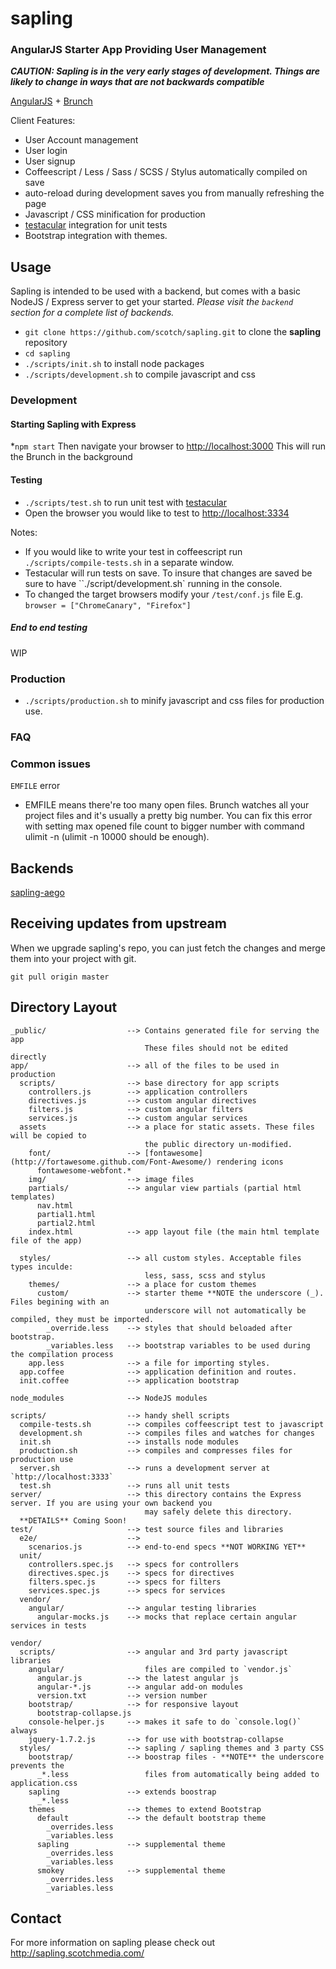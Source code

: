 # sapling
### AngularJS Starter App Providing User Management

***CAUTION: Sapling is in the very early stages of development. Things are likely
to change in ways that are not backwards compatible***

[AngularJS](http://angularjs.org) + [Brunch](http://brunch.io)

Client Features:
* User Account management
* User login
* User signup
* Coffeescript / Less / Sass / SCSS / Stylus automatically compiled on save
* auto-reload during development saves you from manually refreshing the page
* Javascript / CSS minification for production
* [testacular](https://github.com/vojtajina/testacular) integration for unit tests
* Bootstrap integration with themes.

## Usage

Sapling is intended to be used with a backend, but comes with a basic NodeJS / Express server to get your started.
*Please visit the `backend` section for a complete list of backends.*

* `git clone https://github.com/scotch/sapling.git` to clone the **sapling** repository
* `cd sapling`
* `./scripts/init.sh` to install node packages
* `./scripts/development.sh` to compile javascript and css

### Development

#### Starting Sapling with Express

*`npm start`
Then navigate your browser to [http://localhost:3000](http://localhost:3000)
This will run the Brunch in the background

#### Testing

* `./scripts/test.sh` to run unit test with [testacular](https://github.com/vojtajina/testacular)
* Open the browser you would like to test to [http://localhost:3334](http://localhost:3334)

Notes:

- If you would like to write your test in coffeescript run `./scripts/compile-tests.sh` in a separate window.
- Testacular will run tests on save. To insure that changes are saved be sure to have ``./script/development.sh` running in the console.
- To changed the target browsers modify your `/test/conf.js` file E.g. `browser = ["ChromeCanary", "Firefox"]`

##### End to end testing

WIP

### Production

* `./scripts/production.sh` to minify javascript and css files for production use.

### FAQ

### Common issues

`EMFILE` error
- EMFILE means there're too many open files. Brunch watches all your project files and it's usually a pretty big number. You can fix this error with setting max opened file count to bigger number with command ulimit -n <number> (ulimit -n 10000 should be enough).

## Backends

[sapling-aego](https://github.com/scotch/sapling-aego)

## Receiving updates from upstream

When we upgrade sapling's repo, you can just fetch the changes and merge them into your project with git.

`git pull origin master`

## Directory Layout

    _public/                  --> Contains generated file for serving the app
                                  These files should not be edited directly
    app/                      --> all of the files to be used in production
      scripts/                --> base directory for app scripts
        controllers.js        --> application controllers
        directives.js         --> custom angular directives
        filters.js            --> custom angular filters
        services.js           --> custom angular services
      assets                  --> a place for static assets. These files will be copied to
                                  the public directory un-modified.
        font/                 --> [fontawesome](http://fortawesome.github.com/Font-Awesome/) rendering icons
          fontawesome-webfont.*
        img/                  --> image files
        partials/             --> angular view partials (partial html templates)
          nav.html
          partial1.html
          partial2.html
        index.html            --> app layout file (the main html template file of the app)

      styles/                 --> all custom styles. Acceptable files types inculde:
                                  less, sass, scss and stylus
        themes/               --> a place for custom themes
          custom/             --> starter theme **NOTE the underscore (_). Files begining with an
                                  underscore will not automatically be compiled, they must be imported.
            _override.less    --> styles that should beloaded after bootstrap.
            _variables.less   --> bootstrap variables to be used during the compilation process
        app.less              --> a file for importing styles.
      app.coffee              --> application definition and routes.
      init.coffee             --> application bootstrap

    node_modules              --> NodeJS modules

    scripts/                  --> handy shell scripts
      compile-tests.sh        --> compiles coffeescript test to javascript
      development.sh          --> compiles files and watches for changes
      init.sh                 --> installs node modules
      production.sh           --> compiles and compresses files for production use
      server.sh               --> runs a development server at `http://localhost:3333`
      test.sh                 --> runs all unit tests
    server/                   --> this directory contains the Express server. If you are using your own backend you
                                  may safely delete this directory.
      **DETAILS** Coming Soon!
    test/                     --> test source files and libraries
      e2e/                    -->
        scenarios.js          --> end-to-end specs **NOT WORKING YET**
      unit/
        controllers.spec.js   --> specs for controllers
        directives.spec.js    --> specs for directives
        filters.spec.js       --> specs for filters
        services.spec.js      --> specs for services
      vendor/
        angular/              --> angular testing libraries
          angular-mocks.js    --> mocks that replace certain angular services in tests

    vendor/
      scripts/                --> angular and 3rd party javascript libraries
        angular/                  files are compiled to `vendor.js`
          angular.js          --> the latest angular js
          angular-*.js        --> angular add-on modules
          version.txt         --> version number
        bootstrap/            --> for responsive layout
          bootstrap-collapse.js
        console-helper.js     --> makes it safe to do `console.log()` always
        jquery-1.7.2.js       --> for use with bootstrap-collapse
      styles/                 --> sapling / sapling themes and 3 party CSS
        bootstrap/            --> boostrap files - **NOTE** the underscore prevents the
          _*.less                 files from automatically being added to application.css
        sapling               --> extends boostrap
          _*.less
        themes                --> themes to extend Bootstrap
          default             --> the default bootstrap theme
            _overrides.less
            _variables.less
          sapling             --> supplemental theme
            _overrides.less
            _variables.less
          smokey              --> supplemental theme
            _overrides.less
            _variables.less

## Contact

For more information on sapling please check out http://sapling.scotchmedia.com/
